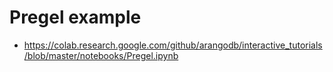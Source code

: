 # Pregel example

- https://colab.research.google.com/github/arangodb/interactive_tutorials/blob/master/notebooks/Pregel.ipynb
